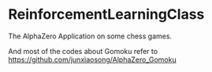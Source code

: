 # ReinforcementLearningClass
The AlphaZero Application on some chess games. 

And most of the codes about Gomoku refer to https://github.com/junxiaosong/AlphaZero_Gomoku
